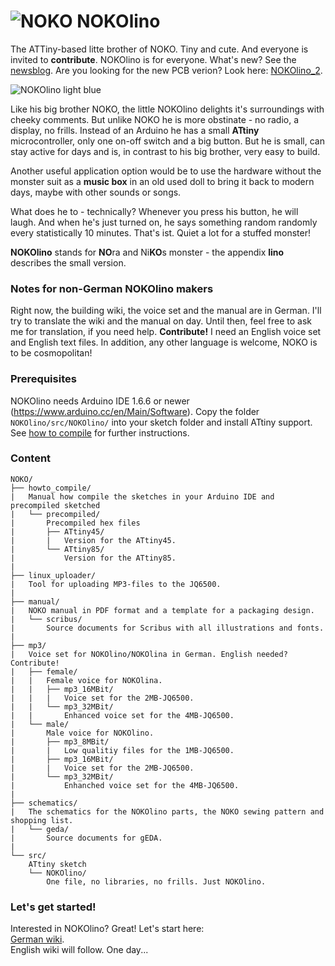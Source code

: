 # ![NOKO](http://www.nikolairadke.de/NOKOlino/nokolino_klein2.png) NOKOlino

The ATTiny-based litte brother of NOKO. Tiny and cute. And everyone is invited to **contribute**. NOKOlino is for everyone.  What's new? See the [newsblog](https://github.com/NikolaiRadke/NOKOlino/tree/master/NEWS.md). Are you looking for the new PCB verion? Look here: [NOKOlino_2](https://github.com/NikolaiRadke/NOKOlino_2).    

![NOKOlino light blue](http://www.nikolairadke.de/NOKOlino/nokolino_wiki.png)
  
Like his big brother NOKO, the little NOKOlino delights it's surroundings with cheeky comments. But unlike NOKO he is more obstinate - no radio, a display, no frills. Instead of an Arduino he has a small **ATtiny** microcontroller, only one on-off switch and a big button. But he is small, can stay active for days and is, in contrast to his big brother, very easy to build.  
  
Another useful application option would be to use the hardware without the monster suit as a **music box** in an old used doll to bring it back to modern days, maybe with other sounds or songs.  

What does he to - technically? Whenever you press his button, he will laugh. And when he's just turned on, he says something random randomly every statistically 10 minutes. That's ist. Quiet a lot for a stuffed monster!  
  
**NOKOlino** stands for **NO**ra and Ni**KO**s monster - the appendix **lino** describes the small version.  
  
### Notes for non-German NOKOlino makers  
  
Right now, the building wiki, the voice set and the manual are in German. I'll try to translate the wiki and the manual on day. Until then, feel free to ask me for translation, if you need help. **Contribute!** I need an English voice set and English text files. In addition, any other language is welcome, NOKO is to be cosmopolitan!
  
### Prerequisites
  
NOKOlino needs Arduino IDE 1.6.6 or newer (https://www.arduino.cc/en/Main/Software). Copy the folder `NOKOlino/src/NOKOlino/` into your sketch folder and install ATtiny support. See [how to compile](https://github.com/NikolaiRadke/NOKOlino/tree/master/howto_compile) for further instructions. 
  
### Content

```
NOKO/
├── howto_compile/
|   Manual how compile the sketches in your Arduino IDE and precompiled sketched  
|   └── precompiled/
|       Precompiled hex files
|       ├── ATtiny45/
|       |   Version for the ATtiny45.
|       └── ATtiny85/
|           Version for the ATtiny85.
|
├── linux_uploader/
|   Tool for uploading MP3-files to the JQ6500.
|
├── manual/
|   NOKO manual in PDF format and a template for a packaging design.
|   └── scribus/
|       Source documents for Scribus with all illustrations and fonts.
|
├── mp3/
|   Voice set for NOKOlino/NOKOlina in German. English needed? Contribute!
|   ├── female/
|   |   Female voice for NOKOlina.
|   |   ├── mp3_16MBit/
|   |   |   Voice set for the 2MB-JQ6500.
|   |   └── mp3_32MBit/
|   |       Enhanced voice set for the 4MB-JQ6500. 
|   └── male/
|       Male voice for NOKOlino.
|       ├── mp3_8MBit/
|       |   Low qualitiy files for the 1MB-JQ6500.
|       ├── mp3_16MBit/
|       |   Voice set for the 2MB-JQ6500.
|       └── mp3_32MBit/
|           Enhanched voice set for the 4MB-JQ6500.  
|
├── schematics/
|   The schematics for the NOKOlino parts, the NOKO sewing pattern and shopping list.
|   └── geda/
|       Source documents for gEDA.
|
└── src/
    ATtiny sketch
    └── NOKOlino/
        One file, no libraries, no frills. Just NOKOlino. 
```
### Let's get started!

Interested in NOKOlino? Great! Let's start here:  
[German wiki](https://github.com/NikolaiRadke/NOKOlino/wiki).  
English wiki will follow. One day...
